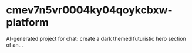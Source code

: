 # cmev7n5vr0004ky04qoykcbxw-platform
AI-generated project for chat: create a dark themed futuristic hero section of an...
